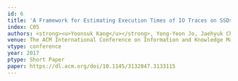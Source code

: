 ```yaml
---
id: 6
title: 'A Framework for Estimating Execution Times of IO Traces on SSDs'
index: C05
authors: <strong><u>Yoonsuk Kang</u></strong>, Yong-Yeon Jo, Jaehyuk Cha, Wan D. Bae, and Sang-Wook Kim
venue: The ACM International Conference on Information and Knowledge Management (<strong>ACM CIKM</strong>)
vtype: conference
year: 2017
ptype: Short Paper
paper: https://dl.acm.org/doi/10.1145/3132847.3133115
---
```

